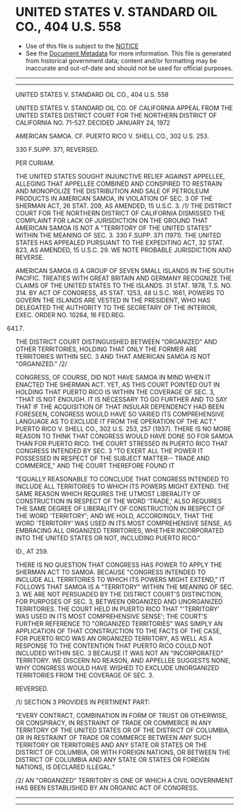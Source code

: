 ---
---

# UNITED STATES V. STANDARD OIL CO., 404 U.S. 558

* Use of this file is subject to the [NOTICE](https://github.com/publicdocs/notice/blob/master/NOTICE)
* See the [Document Metadata](../../../) for more information.
  This file is generated from historical government data; content and/or formatting may be inaccurate and out-of-date and should not be used for official purposes.

----------
----------

UNITED STATES V. STANDARD OIL CO., 404 U.S. 558

UNITED STATES V. STANDARD OIL CO. OF CALIFORNIA APPEAL FROM THE UNITED STATES DISTRICT COURT FOR THE NORTHERN DISTRICT OF CALIFORNIA NO. 71-527.  DECIDED JANUARY 24, 1972

AMERICAN SAMOA.  CF. PUERTO RICO V. SHELL CO., 302 U.S. 253.

330 F.SUPP.  371, REVERSED.

PER CURIAM.

THE UNITED STATES SOUGHT INJUNCTIVE RELIEF AGAINST APPELLEE, ALLEGING THAT APPELLEE COMBINED AND CONSPIRED TO RESTRAIN AND MONOPOLIZE THE DISTRIBUTION AND SALE OF PETROLEUM PRODUCTS IN AMERICAN SAMOA, IN VIOLATION OF SEC. 3 OF THE SHERMAN ACT, 26 STAT. 209, AS AMENDED, 15 U.S.C. 3.  /1/  THE DISTRICT COURT FOR THE NORTHERN DISTRICT OF CALIFORNIA DISMISSED THE COMPLAINT FOR LACK OF JURISDICTION ON THE GROUND THAT AMERICAN SAMOA IS NOT A "TERRITORY OF THE UNITED STATES" WITHIN THE MEANING OF SEC. 3.  330 F.SUPP.  371 (1971).  THE UNITED STATES HAS APPEALED PURSUANT TO THE EXPEDITING ACT, 32 STAT. 823, AS AMENDED, 15 U.S.C. 29.  WE NOTE PROBABLE JURISDICTION AND REVERSE.

AMERICAN SAMOA IS A GROUP OF SEVEN SMALL ISLANDS IN THE SOUTH PACIFIC.  TREATIES WITH GREAT BRITAIN AND GERMANY RECOGNIZE THE CLAIMS OF THE UNITED STATES TO THE ISLANDS.  31 STAT. 1878, T.S. NO. 314.  BY ACT OF CONGRESS, 45 STAT. 1253, 48 U.S.C. 1661, POWERS TO GOVERN THE ISLANDS ARE VESTED IN THE PRESIDENT, WHO HAS DELEGATED THE AUTHORITY TO THE SECRETARY OF THE INTERIOR, EXEC. ORDER NO. 10264, 16 FED.REG.

6417.

THE DISTRICT COURT DISTINGUISHED BETWEEN "ORGANIZED" AND OTHER TERRITORIES, HOLDING THAT ONLY THE FORMER ARE TERRITORIES WITHIN SEC. 3 AND THAT AMERICAN SAMOA IS NOT "ORGANIZED."  /2/

CONGRESS, OF COURSE, DID NOT HAVE SAMOA IN MIND WHEN IT ENACTED THE SHERMAN ACT.  YET, AS THIS COURT POINTED OUT IN HOLDING THAT PUERTO RICO IS WITHIN THE COVERAGE OF SEC. 3, "THAT IS NOT ENOUGH.  IT IS NECESSARY TO GO FURTHER AND TO SAY THAT IF THE ACQUISITION OF THAT INSULAR DEPENDENCY HAD BEEN FORESEEN, CONGRESS WOULD HAVE SO VARIED ITS COMPREHENSIVE LANGUAGE AS TO EXCLUDE IT FROM THE OPERATION OF THE ACT."  PUERTO RICO V. SHELL CO., 302 U.S. 253, 257 (1937).  THERE IS NO MORE REASON TO THINK THAT CONGRESS WOULD HAVE DONE SO FOR SAMOA THAN FOR PUERTO RICO.  THE COURT STRESSED IN PUERTO RICO THAT CONGRESS INTENDED BY SEC. 3 "TO EXERT ALL THE POWER IT POSSESSED IN RESPECT OF THE SUBJECT MATTER-- TRADE AND COMMERCE," AND THE COURT THEREFORE FOUND IT

"EQUALLY REASONABLE TO CONCLUDE THAT CONGRESS INTENDED TO INCLUDE ALL TERRITORIES TO WHICH ITS POWERS MIGHT EXTEND.  THE SAME REASON WHICH REQUIRES THE UTMOST LIBERALITY OF CONSTRUCTION IN RESPECT OF THE WORD 'TRADE,' ALSO REQUIRES THE SAME DEGREE OF LIBERALITY OF CONSTRUCTION IN RESPECT OF THE WORD 'TERRITORY'; AND WE HOLD, ACCORDINGLY, THAT THE WORD 'TERRITORY' WAS USED IN ITS MOST COMPREHENSIVE SENSE, AS EMBRACING ALL ORGANIZED TERRITORIES, WHETHER INCORPORATED INTO THE UNITED STATES OR NOT, INCLUDING PUERTO RICO."

ID., AT 259.

THERE IS NO QUESTION THAT CONGRESS HAS POWER TO APPLY THE SHERMAN ACT TO SAMOA.  BECAUSE "CONGRESS INTENDED TO INCLUDE ALL TERRITORIES TO WHICH ITS POWERS MIGHT EXTEND," IT FOLLOWS THAT SAMOA IS A "TERRITORY" WITHIN THE MEANING OF SEC. 3.  WE ARE NOT PERSUADED BY THE DISTRICT COURT'S DISTINCTION, FOR PURPOSES OF SEC. 3, BETWEEN ORGANIZED AND UNORGANIZED TERRITORIES.  THE COURT HELD IN PUERTO RICO THAT "'TERRITORY' WAS USED IN ITS MOST COMPREHENSIVE SENSE'; THE COURT'S FURTHER REFERENCE TO "ORGANIZED TERRITORIES" WAS SIMPLY AN APPLICATION OF THAT CONSTRUCTION TO THE FACTS OF THE CASE, FOR PUERTO RICO WAS AN ORGANIZED TERRITORY, AS WELL AS A RESPONSE TO THE CONTENTION THAT PUERTO RICO COULD NOT INCLUDED WITHIN SEC. 3 BECAUSE IT WAS NOT AN "INCORPORATED" TERRITORY.  WE DISCERN NO REASON, AND APPELLEE SUGGESTS NONE, WHY CONGRESS WOULD HAVE WISHED TO EXCLUDE UNORGANIZED TERRITORIES FROM THE COVERAGE OF SEC. 3.

REVERSED.

/1/  SECTION 3 PROVIDES IN PERTINENT PART:

"EVERY CONTRACT, COMBINATION IN FORM OF TRUST OR OTHERWISE, OR CONSPIRACY, IN RESTRAINT OF TRADE OR COMMERCE IN ANY TERRITORY OF THE UNITED STATES OR OF THE DISTRICT OF COLUMBIA, OR IN RESTRAINT OF TRADE OR COMMERCE BETWEEN ANY SUCH TERRITORY OR TERRITORIES AND ANY STATE OR STATES OR THE DISTRICT OF COLUMBIA, OR WITH FOREIGN NATIONS, OR BETWEEN THE DISTRICT OF COLUMBIA AND ANY STATE OR STATES OR FOREIGN NATIONS, IS DECLARED ILLEGAL."

/2/  AN "ORGANIZED" TERRITORY IS ONE OF WHICH A CIVIL GOVERNMENT HAS BEEN ESTABLISHED BY AN ORGANIC ACT OF CONGRESS.


----------
----------

